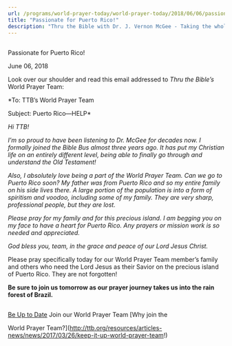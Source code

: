 ```yaml
---
url: /programs/world-prayer-today/world-prayer-today/2018/06/06/passionate-for-puerto-rico!
title: "Passionate for Puerto Rico!"
description: "Thru the Bible with Dr. J. Vernon McGee - Taking the whole Word to the whole world"
---
```







## 
 Passionate for Puerto Rico!


June 06, 2018




Look over our shoulder and read this email addressed to *Thru the Bible’s* World Prayer Team: 


*To: TTB’s World Prayer Team  

Subject: Puerto Rico—HELP*


*Hi TTB!*


*I’m so proud to have been listening to Dr. McGee for decades now. I formally joined the Bible Bus almost three years ago. It has put my Christian life on an entirely different level, being able to finally go through and understand the Old Testament!*


*Also, I absolutely love being a part of the World Prayer Team. Can we go to Puerto Rico soon? My father was from Puerto Rico and so my entire family on his side lives there. A large portion of the population is into a form of spiritism and voodoo, including some of my family. They are very sharp, professional people, but they are lost.*


*Please pray for my family and for this precious island. I am begging you on my face to have a heart for Puerto Rico. Any prayers or mission work is so needed and appreciated.*


*God bless you, team, in the grace and peace of our Lord Jesus Christ.* 


Please pray specifically today for our World Prayer Team member’s family and others who need the Lord Jesus as their Savior on the precious island of Puerto Rico. They are not forgotten! 


**Be sure to join us tomorrow as our prayer journey takes us into the rain forest of Brazil.** 







## 




[Be Up to Date](http://feeds.feedburner.com/WorldPrayerToday "World Prayer Today RSS Feed")
Join our World Prayer Team
[Why join the  

World Prayer Team?](http://ttb.org/resources/articles-news/news/2017/03/26/keep-it-up-world-prayer-team!)




